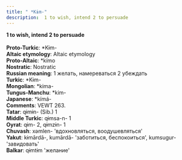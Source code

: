 ```yaml
---
title: " *Kɨm-"
description:  1 to wish, intend 2 to persuade
---
```

<p data-pagefind-weight="0.5">
<strong> 1 to wish, intend 2 to persuade</strong><br><br>
<strong>Proto-Turkic</strong>:  *Kɨm-<br>
<strong>Altaic etymology</strong>:  Altaic etymology<br>
<strong> Proto-Altaic</strong>:  *kímo<br>
<strong>Nostratic</strong>:  Nostratic<br>
<strong>Russian meaning</strong>:  1 желать, намереваться 2 убеждать<br>
<strong>Turkic</strong>:  *Kɨm-<br>
<strong>Mongolian</strong>:  *kima-<br>
<strong>Tungus-Manchu</strong>:  *kim-<br>
<strong>Japanese</strong>:  *kímá-<br>
<strong>Comments</strong>:  VEWT 263.<br>
<strong>Tatar</strong>:  qɨmɨn- (Sib.) 1<br>
<strong>Middle Turkic</strong>:  qɨmsa-n- 1<br>
<strong>Oyrat</strong>:  qɨm- 2, qɨmzɨn- 1<br>
<strong>Chuvash</strong>:  xǝmlen- 'вдохновляться, воодушевляться'<br>
<strong>Yakut</strong>:  kɨmārdā-, kumārdā- 'заботиться, беспокоиться', kumsugur- 'завидовать'<br>
<strong>Balkar</strong>:  qɨmtɨm 'желание'<br>

</p>
